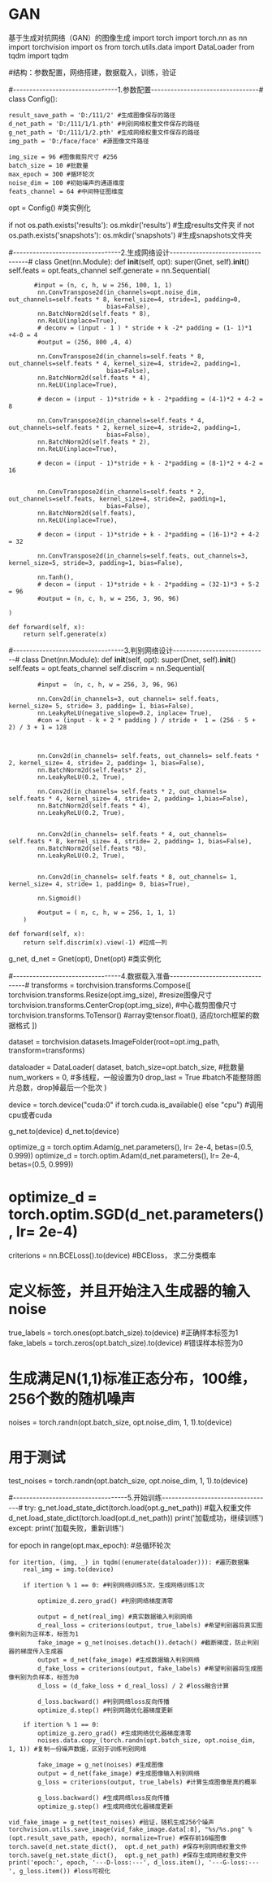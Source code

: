 # GAN
基于生成对抗网络（GAN）的图像生成 
import torch
import torch.nn as nn
import torchvision
import os
from torch.utils.data import DataLoader
from tqdm import tqdm

#结构：参数配置，网络搭建，数据载入，训练，验证

#--------------------------------1.参数配置---------------------------------#
class Config():

    result_save_path = 'D:/111/2' #生成图像保存的路径
    d_net_path = 'D:/111/1/1.pth' #判别网络权重文件保存的路径
    g_net_path = 'D:/111/1/2.pth' #生成网络权重文件保存的路径
    img_path = 'D:/face/face' #源图像文件路径

    img_size = 96 #图像裁剪尺寸 #256
    batch_size = 10 #批数量
    max_epoch = 300 #循环轮次
    noise_dim = 100 #初始噪声的通道维度
    feats_channel = 64 #中间特征图维度

opt = Config() #类实例化

if not os.path.exists('results'):
    os.mkdir('results')  #生成results文件夹
if not os.path.exists('snapshots'):
    os.mkdir('snapshots') #生成snapshots文件夹

#---------------------------------2.生成网络设计----------------------------------#
class Gnet(nn.Module):
    def __init__(self, opt):
        super(Gnet, self).__init__()
        self.feats = opt.feats_channel
        self.generate = nn.Sequential(

           #input = (n, c, h, w = 256, 100, 1, 1)
            nn.ConvTranspose2d(in_channels=opt.noise_dim, out_channels=self.feats * 8, kernel_size=4, stride=1, padding=0,
                               bias=False),
            nn.BatchNorm2d(self.feats * 8),
            nn.ReLU(inplace=True),
            # deconv = (input - 1 ) * stride + k -2* padding = (1- 1)*1  +4-0 = 4
            #output = (256, 800 ,4, 4)

            nn.ConvTranspose2d(in_channels=self.feats * 8, out_channels=self.feats * 4, kernel_size=4, stride=2, padding=1,
                               bias=False),
            nn.BatchNorm2d(self.feats * 4),
            nn.ReLU(inplace=True),

            # decon = (input - 1)*stride + k - 2*padding = (4-1)*2 + 4-2 = 8

            nn.ConvTranspose2d(in_channels=self.feats * 4, out_channels=self.feats * 2, kernel_size=4, stride=2, padding=1,
                               bias=False),
            nn.BatchNorm2d(self.feats * 2),
            nn.ReLU(inplace=True),

            # decon = (input - 1)*stride + k - 2*padding = (8-1)*2 + 4-2 = 16


            nn.ConvTranspose2d(in_channels=self.feats * 2, out_channels=self.feats, kernel_size=4, stride=2, padding=1,
                               bias=False),
            nn.BatchNorm2d(self.feats),
            nn.ReLU(inplace=True),

            # decon = (input - 1)*stride + k - 2*padding = (16-1)*2 + 4-2 = 32

            nn.ConvTranspose2d(in_channels=self.feats, out_channels=3, kernel_size=5, stride=3, padding=1, bias=False),

            nn.Tanh(),
            # decon = (input - 1)*stride + k - 2*padding = (32-1)*3 + 5-2 = 96
            #output = (n, c, h, w = 256, 3, 96, 96)

    )

    def forward(self, x):
        return self.generate(x)

#----------------------------------3.判别网络设计-----------------------------#
class Dnet(nn.Module):
    def __init__(self, opt):
        super(Dnet, self).__init__()
        self.feats = opt.feats_channel
        self.discrim = nn.Sequential(

            #input = （n, c, h, w = 256, 3, 96, 96)

            nn.Conv2d(in_channels=3, out_channels= self.feats, kernel_size= 5, stride= 3, padding= 1, bias=False),
            nn.LeakyReLU(negative_slope=0.2, inplace= True),
            #con = (input - k + 2 * padding ) / stride +  1 = (256 - 5 + 2) / 3 + 1 = 128



            nn.Conv2d(in_channels= self.feats, out_channels= self.feats * 2, kernel_size= 4, stride= 2, padding= 1, bias=False),
            nn.BatchNorm2d(self.feats* 2),
            nn.LeakyReLU(0.2, True),

            nn.Conv2d(in_channels= self.feats * 2, out_channels= self.feats * 4, kernel_size= 4, stride= 2, padding= 1,bias=False),
            nn.BatchNorm2d(self.feats * 4),
            nn.LeakyReLU(0.2, True),


            nn.Conv2d(in_channels= self.feats * 4, out_channels= self.feats * 8, kernel_size= 4, stride= 2, padding= 1, bias=False),
            nn.BatchNorm2d(self.feats *8),
            nn.LeakyReLU(0.2, True),


            nn.Conv2d(in_channels= self.feats * 8, out_channels= 1, kernel_size= 4, stride= 1, padding= 0, bias=True),

            nn.Sigmoid()

            #output = ( n, c, h, w = 256, 1, 1, 1)
        )

    def forward(self, x):
        return self.discrim(x).view(-1) #拉成一列

g_net, d_net = Gnet(opt), Dnet(opt) #类实例化

#---------------------------------4.数据载入准备---------------------------------#
transforms = torchvision.transforms.Compose([
    torchvision.transforms.Resize(opt.img_size), #resize图像尺寸
    torchvision.transforms.CenterCrop(opt.img_size), #中心裁剪图像尺寸
    torchvision.transforms.ToTensor() #array变tensor.float(), 适应torch框架的数据格式
])

dataset = torchvision.datasets.ImageFolder(root=opt.img_path, transform=transforms)

dataloader = DataLoader(
    dataset,
    batch_size=opt.batch_size, #批数量
    num_workers = 0, #多线程，一般设置为0
    drop_last = True #batch不能整除图片总数，drop掉最后一个批次
)


device = torch.device("cuda:0" if torch.cuda.is_available() else "cpu") #调用cpu或者cuda

g_net.to(device)
d_net.to(device)

optimize_g = torch.optim.Adam(g_net.parameters(), lr= 2e-4, betas=(0.5, 0.999))
optimize_d = torch.optim.Adam(d_net.parameters(), lr= 2e-4, betas=(0.5, 0.999))
# optimize_d = torch.optim.SGD(d_net.parameters(), lr= 2e-4)

criterions = nn.BCELoss().to(device) #BCEloss， 求二分类概率

# 定义标签，并且开始注入生成器的输入noise
true_labels = torch.ones(opt.batch_size).to(device) #正确样本标签为1
fake_labels = torch.zeros(opt.batch_size).to(device) #错误样本标签为0

# 生成满足N(1,1)标准正态分布，100维，256个数的随机噪声
noises = torch.randn(opt.batch_size, opt.noise_dim, 1, 1).to(device)

# 用于测试
test_noises = torch.randn(opt.batch_size, opt.noise_dim, 1, 1).to(device)

#-----------------------------------5.开始训练----------------------------------#
try:
    g_net.load_state_dict(torch.load(opt.g_net_path)) #载入权重文件
    d_net.load_state_dict(torch.load(opt.d_net_path))
    print('加载成功，继续训练')
except:
    print('加载失败，重新训练')

for epoch in range(opt.max_epoch):  #总循环轮次

    for itertion, (img, _) in tqdm((enumerate(dataloader))): #遍历数据集
        real_img = img.to(device)

        if itertion % 1 == 0: #判别网络训练5次，生成网络训练1次

            optimize_d.zero_grad() #判别网络梯度清零

            output = d_net(real_img) #真实数据输入判别网络
            d_real_loss = criterions(output, true_labels) #希望判别器将真实图像判别为正样本，标签为1
            fake_image = g_net(noises.detach()).detach() #截断梯度，防止判别器的梯度传入生成器
            output = d_net(fake_image) #生成数据输入判别网络
            d_fake_loss = criterions(output, fake_labels) #希望判别器将生成图像判别为负样本，标签为0
            d_loss = (d_fake_loss + d_real_loss) / 2 #loss融合计算

            d_loss.backward() #判别网络loss反向传播
            optimize_d.step() #判别网路优化器梯度更新

        if itertion % 1 == 0:
            optimize_g.zero_grad() #生成网络优化器梯度清零
            noises.data.copy_(torch.randn(opt.batch_size, opt.noise_dim, 1, 1)) #复制一份噪声数据，区别于训练判别网络

            fake_image = g_net(noises) #生成图像
            output = d_net(fake_image) #生成图像输入判别网络
            g_loss = criterions(output, true_labels) #计算生成图像是真的概率

            g_loss.backward() #生成网络loss反向传播
            optimize_g.step() #生成网络优化器梯度更新

    vid_fake_image = g_net(test_noises) #验证，随机生成256个噪声
    torchvision.utils.save_image(vid_fake_image.data[:8], "%s/%s.png" % (opt.result_save_path, epoch), normalize=True) #保存前16幅图像
    torch.save(d_net.state_dict(),  opt.d_net_path) #保存判别网络权重文件
    torch.save(g_net.state_dict(),  opt.g_net_path) #保存生成网络权重文件
    print('epoch:', epoch, '---D-loss:---', d_loss.item(), '---G-loss:---', g_loss.item()) #loss可视化
